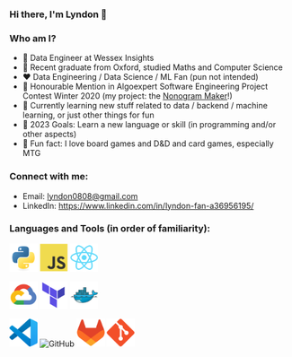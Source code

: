 <!-- Template borrowed from codeSTACKr, which also pointed out this secret to me  -->
### Hi there, I'm Lyndon 👋

### Who am I?
- 💼 Data Engineer at Wessex Insights
- :school: Recent graduate from Oxford, studied Maths and Computer Science
- :heart: Data Engineering / Data Science / ML Fan (pun not intended)
- :medal_sports: Honourable Mention in Algoexpert Software Engineering Project Contest Winter 2020
(my project: the <a href="https://github.com/LyndonFan/NonogramMaker">Nonogram Maker</a>!)
- 🌱 Currently learning new stuff related to data / backend / machine learning, or just other things for fun
- 🥅 2023 Goals: Learn a new language or skill (in programming and/or other aspects)
- :zany_face: Fun fact: I love board games and D&D and card games, especially MTG

### Connect with me:
- Email: lyndon0808@gmail.com
- LinkedIn: https://www.linkedin.com/in/lyndon-fan-a36956195/

### Languages and Tools (in order of familiarity):

<p float="left">
  <img width="50px" alt="Python" src="https://github.com/devicons/devicon/blob/master/icons/python/python-original.svg">
  <img width="50px" alt="JavaScript" src="https://github.com/devicons/devicon/blob/master/icons/javascript/javascript-original.svg">
  <img width="50px" alt="ReactJS" src="https://github.com/devicons/devicon/blob/master/icons/react/react-original.svg">
</p>
<p float="left">
  <img width="50px" alt="Google Cloud" src="https://github.com/devicons/devicon/blob/master/icons/googlecloud/googlecloud-original.svg">
  <img width="50px" alt="Terraform" src="https://github.com/devicons/devicon/blob/master/icons/terraform/terraform-original.svg">
  <img width="50px" alt="Docker" src="https://github.com/devicons/devicon/blob/master/icons/docker/docker-original.svg">
</p>
<p float="left">
  <img width="50px" alt="VSCode" src="https://github.com/devicons/devicon/blob/master/icons/vscode/vscode-original.svg">
  <picture>
    <source width="50px" media="(prefers-color-scheme: dark)" srcset="https://user-images.githubusercontent.com/22367820/234717468-3412118d-dc4e-4b2d-a588-6cb11bc7e2c7.png">
    <source width="50px" media="(prefers-color-scheme: light)" srcset="https://raw.githubusercontent.com/devicons/devicon/master/icons/github/github-original.svg">
    <img width="50px" alt="GitHub" src="https://user-images.githubusercontent.com/22367820/234717468-3412118d-dc4e-4b2d-a588-6cb11bc7e2c7.png">
  </picture>
  <img width="50px" alt="GitLab" src="https://github.com/devicons/devicon/blob/master/icons/gitlab/gitlab-original.svg">
  <img width="50px" alt="Git" src="https://github.com/devicons/devicon/blob/master/icons/git/git-original.svg" style="background-color:white;">
</p>
